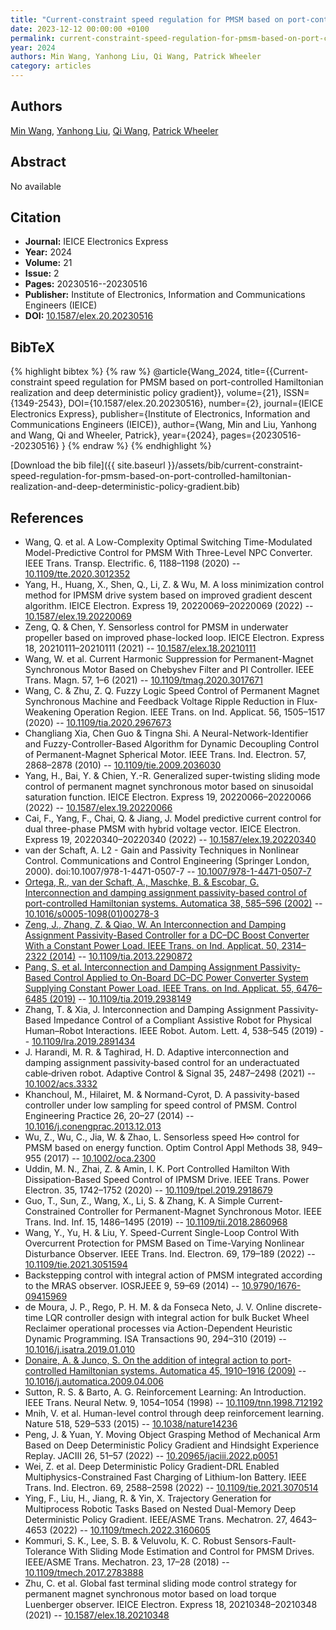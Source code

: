 ```yaml
---
title: "Current-constraint speed regulation for PMSM based on port-controlled Hamiltonian realization and deep deterministic policy gradient"
date: 2023-12-12 00:00:00 +0100
permalink: current-constraint-speed-regulation-for-pmsm-based-on-port-controlled-hamiltonian-realization-and-deep-deterministic-policy-gradient
year: 2024
authors: Min Wang, Yanhong Liu, Qi Wang, Patrick Wheeler
category: articles
---
```

 
## Authors
[Min Wang](authors/min-wang), [Yanhong Liu](authors/yanhong-liu), [Qi Wang](authors/qi-wang), [Patrick Wheeler](authors/patrick-wheeler)
 
## Abstract
No  available
 
## Citation
- **Journal:** IEICE Electronics Express
- **Year:** 2024
- **Volume:** 21
- **Issue:** 2
- **Pages:** 20230516--20230516
- **Publisher:** Institute of Electronics, Information and Communications Engineers (IEICE)
- **DOI:** [10.1587/elex.20.20230516](https://doi.org/10.1587/elex.20.20230516)
 
## BibTeX
{% highlight bibtex %}
{% raw %}
@article{Wang_2024,
  title={{Current-constraint speed regulation for PMSM based on port-controlled Hamiltonian realization and deep deterministic policy gradient}},
  volume={21},
  ISSN={1349-2543},
  DOI={10.1587/elex.20.20230516},
  number={2},
  journal={IEICE Electronics Express},
  publisher={Institute of Electronics, Information and Communications Engineers (IEICE)},
  author={Wang, Min and Liu, Yanhong and Wang, Qi and Wheeler, Patrick},
  year={2024},
  pages={20230516--20230516}
}
{% endraw %}
{% endhighlight %}
 
[Download the bib file]({{ site.baseurl }}/assets/bib/current-constraint-speed-regulation-for-pmsm-based-on-port-controlled-hamiltonian-realization-and-deep-deterministic-policy-gradient.bib)
 
## References
- Wang, Q. et al. A Low-Complexity Optimal Switching Time-Modulated Model-Predictive Control for PMSM With Three-Level NPC Converter. IEEE Trans. Transp. Electrific. 6, 1188–1198 (2020) -- [10.1109/tte.2020.3012352](https://doi.org/10.1109/tte.2020.3012352)
- Yang, H., Huang, X., Shen, Q., Li, Z. & Wu, M. A loss minimization control method for IPMSM drive system based on improved gradient descent algorithm. IEICE Electron. Express 19, 20220069–20220069 (2022) -- [10.1587/elex.19.20220069](https://doi.org/10.1587/elex.19.20220069)
- Zeng, Q. & Chen, Y. Sensorless control for PMSM in underwater propeller based on improved phase-locked loop. IEICE Electron. Express 18, 20210111–20210111 (2021) -- [10.1587/elex.18.20210111](https://doi.org/10.1587/elex.18.20210111)
- Wang, W. et al. Current Harmonic Suppression for Permanent-Magnet Synchronous Motor Based on Chebyshev Filter and PI Controller. IEEE Trans. Magn. 57, 1–6 (2021) -- [10.1109/tmag.2020.3017671](https://doi.org/10.1109/tmag.2020.3017671)
- Wang, C. & Zhu, Z. Q. Fuzzy Logic Speed Control of Permanent Magnet Synchronous Machine and Feedback Voltage Ripple Reduction in Flux-Weakening Operation Region. IEEE Trans. on Ind. Applicat. 56, 1505–1517 (2020) -- [10.1109/tia.2020.2967673](https://doi.org/10.1109/tia.2020.2967673)
- Changliang Xia, Chen Guo & Tingna Shi. A Neural-Network-Identifier and Fuzzy-Controller-Based Algorithm for Dynamic Decoupling Control of Permanent-Magnet Spherical Motor. IEEE Trans. Ind. Electron. 57, 2868–2878 (2010) -- [10.1109/tie.2009.2036030](https://doi.org/10.1109/tie.2009.2036030)
- Yang, H., Bai, Y. & Chien, Y.-R. Generalized super-twisting sliding mode control of permanent magnet synchronous motor based on sinusoidal saturation function. IEICE Electron. Express 19, 20220066–20220066 (2022) -- [10.1587/elex.19.20220066](https://doi.org/10.1587/elex.19.20220066)
- Cai, F., Yang, F., Chai, Q. & Jiang, J. Model predictive current control for dual three-phase PMSM with hybrid voltage vector. IEICE Electron. Express 19, 20220340–20220340 (2022) -- [10.1587/elex.19.20220340](https://doi.org/10.1587/elex.19.20220340)
- van der Schaft, A. L2 - Gain and Passivity Techniques in Nonlinear Control. Communications and Control Engineering (Springer London, 2000). doi:10.1007/978-1-4471-0507-7 -- [10.1007/978-1-4471-0507-7](https://doi.org/10.1007/978-1-4471-0507-7)
- [Ortega, R., van der Schaft, A., Maschke, B. & Escobar, G. Interconnection and damping assignment passivity-based control of port-controlled Hamiltonian systems. Automatica 38, 585–596 (2002)](interconnection-and-damping-assignment-passivity-based-control-of-port-controlled-hamiltonian-systems) -- [10.1016/s0005-1098(01)00278-3](https://doi.org/10.1016/s0005-1098(01)00278-3)
- [Zeng, J., Zhang, Z. & Qiao, W. An Interconnection and Damping Assignment Passivity-Based Controller for a DC–DC Boost Converter With a Constant Power Load. IEEE Trans. on Ind. Applicat. 50, 2314–2322 (2014)](an-interconnection-and-damping-assignment-passivity-based-controller-for-a-dc-dc-boost-converter-with-a-constant-power-load) -- [10.1109/tia.2013.2290872](https://doi.org/10.1109/tia.2013.2290872)
- [Pang, S. et al. Interconnection and Damping Assignment Passivity-Based Control Applied to On-Board DC–DC Power Converter System Supplying Constant Power Load. IEEE Trans. on Ind. Applicat. 55, 6476–6485 (2019)](interconnection-and-damping-assignment-passivity-based-control-applied-to-on-board-dc-dc-power-converter-system-supplying-constant-power-load) -- [10.1109/tia.2019.2938149](https://doi.org/10.1109/tia.2019.2938149)
- Zhang, T. & Xia, J. Interconnection and Damping Assignment Passivity-Based Impedance Control of a Compliant Assistive Robot for Physical Human–Robot Interactions. IEEE Robot. Autom. Lett. 4, 538–545 (2019) -- [10.1109/lra.2019.2891434](https://doi.org/10.1109/lra.2019.2891434)
- J. Harandi, M. R. & Taghirad, H. D. Adaptive interconnection and damping assignment passivity‐based control for an underactuated cable‐driven robot. Adaptive Control &amp; Signal 35, 2487–2498 (2021) -- [10.1002/acs.3332](https://doi.org/10.1002/acs.3332)
- Khanchoul, M., Hilairet, M. & Normand-Cyrot, D. A passivity-based controller under low sampling for speed control of PMSM. Control Engineering Practice 26, 20–27 (2014) -- [10.1016/j.conengprac.2013.12.013](https://doi.org/10.1016/j.conengprac.2013.12.013)
- Wu, Z., Wu, C., Jia, W. & Zhao, L. Sensorless speed H∞ control for PMSM based on energy function. Optim Control Appl Methods 38, 949–955 (2017) -- [10.1002/oca.2300](https://doi.org/10.1002/oca.2300)
- Uddin, M. N., Zhai, Z. & Amin, I. K. Port Controlled Hamilton With Dissipation-Based Speed Control of IPMSM Drive. IEEE Trans. Power Electron. 35, 1742–1752 (2020) -- [10.1109/tpel.2019.2918679](https://doi.org/10.1109/tpel.2019.2918679)
- Guo, T., Sun, Z., Wang, X., Li, S. & Zhang, K. A Simple Current-Constrained Controller for Permanent-Magnet Synchronous Motor. IEEE Trans. Ind. Inf. 15, 1486–1495 (2019) -- [10.1109/tii.2018.2860968](https://doi.org/10.1109/tii.2018.2860968)
- Wang, Y., Yu, H. & Liu, Y. Speed-Current Single-Loop Control With Overcurrent Protection for PMSM Based on Time-Varying Nonlinear Disturbance Observer. IEEE Trans. Ind. Electron. 69, 179–189 (2022) -- [10.1109/tie.2021.3051594](https://doi.org/10.1109/tie.2021.3051594)
- Backstepping control with integral action of PMSM integrated according to the MRAS observer. IOSRJEEE 9, 59–69 (2014) -- [10.9790/1676-09415969](https://doi.org/10.9790/1676-09415969)
- de Moura, J. P., Rego, P. H. M. & da Fonseca Neto, J. V. Online discrete-time LQR controller design with integral action for bulk Bucket Wheel Reclaimer operational processes via Action-Dependent Heuristic Dynamic Programming. ISA Transactions 90, 294–310 (2019) -- [10.1016/j.isatra.2019.01.010](https://doi.org/10.1016/j.isatra.2019.01.010)
- [Donaire, A. & Junco, S. On the addition of integral action to port-controlled Hamiltonian systems. Automatica 45, 1910–1916 (2009)](on-the-addition-of-integral-action-to-port-controlled-hamiltonian-systems) -- [10.1016/j.automatica.2009.04.006](https://doi.org/10.1016/j.automatica.2009.04.006)
- Sutton, R. S. & Barto, A. G. Reinforcement Learning: An Introduction. IEEE Trans. Neural Netw. 9, 1054–1054 (1998) -- [10.1109/tnn.1998.712192](https://doi.org/10.1109/tnn.1998.712192)
- Mnih, V. et al. Human-level control through deep reinforcement learning. Nature 518, 529–533 (2015) -- [10.1038/nature14236](https://doi.org/10.1038/nature14236)
- Peng, J. & Yuan, Y. Moving Object Grasping Method of Mechanical Arm Based on Deep Deterministic Policy Gradient and Hindsight Experience Replay. JACIII 26, 51–57 (2022) -- [10.20965/jaciii.2022.p0051](https://doi.org/10.20965/jaciii.2022.p0051)
- Wei, Z. et al. Deep Deterministic Policy Gradient-DRL Enabled Multiphysics-Constrained Fast Charging of Lithium-Ion Battery. IEEE Trans. Ind. Electron. 69, 2588–2598 (2022) -- [10.1109/tie.2021.3070514](https://doi.org/10.1109/tie.2021.3070514)
- Ying, F., Liu, H., Jiang, R. & Yin, X. Trajectory Generation for Multiprocess Robotic Tasks Based on Nested Dual-Memory Deep Deterministic Policy Gradient. IEEE/ASME Trans. Mechatron. 27, 4643–4653 (2022) -- [10.1109/tmech.2022.3160605](https://doi.org/10.1109/tmech.2022.3160605)
- Kommuri, S. K., Lee, S. B. & Veluvolu, K. C. Robust Sensors-Fault-Tolerance With Sliding Mode Estimation and Control for PMSM Drives. IEEE/ASME Trans. Mechatron. 23, 17–28 (2018) -- [10.1109/tmech.2017.2783888](https://doi.org/10.1109/tmech.2017.2783888)
- Zhu, C. et al. Global fast terminal sliding mode control strategy for permanent magnet synchronous motor based on load torque Luenberger observer. IEICE Electron. Express 18, 20210348–20210348 (2021) -- [10.1587/elex.18.20210348](https://doi.org/10.1587/elex.18.20210348)

